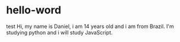 # hello-word
test
Hi, my name is Daniel, i am 14 years old and i am from Brazil.
I'm studying python and i will study JavaScript.
